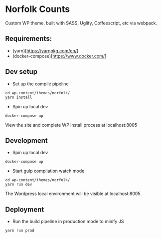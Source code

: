 # Norfolk Counts

Custom WP theme, built with SASS, Uglify, Coffeescript, etc via webpack.

## Requirements:

- (yarn)[https://yarnpkg.com/en/]
- (docker-compose)[https://www.docker.com/]

## Dev setup

- Set up the compile pipeline

```
cd wp-content/themes/norfolk/
yarn install
```

- Spin up local dev

```
docker-compose up
```

View the site and complete WP install process at localhost:8005

## Development

- Spin up local dev

```
docker-compose up
```

- Start gulp compilation watch mode

```
cd wp-content/themes/norfolk/
yarn run dev
```

The Wordpress local environment will be visible at localhost:8005

## Deployment

- Run the build pipeline in production mode to minify JS

```
yarn run prod
```
